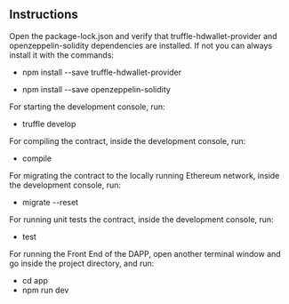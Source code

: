 ## Instructions

Open the package-lock.json and verify that truffle-hdwallet-provider and openzeppelin-solidity dependencies are installed. If not you can always install it with the commands:

- npm install --save truffle-hdwallet-provider

- npm install --save openzeppelin-solidity

For starting the development console, run:

- truffle develop

For compiling the contract, inside the development console, run:

- compile

For migrating the contract to the locally running Ethereum network, inside the development console, run:

- migrate --reset

For running unit tests the contract, inside the development console, run:

- test

For running the Front End of the DAPP, open another terminal window and go inside the project directory, and run:

- cd app
- npm run dev